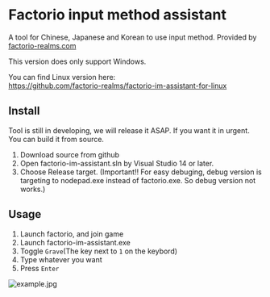 Factorio input method assistant
===============================

A tool for Chinese, Japanese and Korean to use input method. Provided
by [factorio-realms.com](https://factorio-realms.com)

This version does only support Windows.

You can find Linux version here:  
https://github.com/factorio-realms/factorio-im-assistant-for-linux

Install
-------

Tool is still in developing, we will release it ASAP. If you want it in urgent.
You can build it from source.

1. Download source from github
2. Open factorio-im-assistant.sln by Visual Studio 14 or later.
3. Choose Release target. (Important!! For easy debuging, debug version is targeting
to nodepad.exe instead of factorio.exe. So debug version not works.)

Usage
-----

1. Launch factorio, and join game
2. Launch factorio-im-assistant.exe
3. Toggle `Grave`(The key next to `1` on the keybord)
4. Type whatever you want
5. Press `Enter`

![example.jpg](https://github.com/factorio-realms/factorio-im-assistant/blob/master/example.jpg?raw=true)
